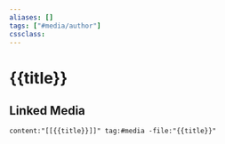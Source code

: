 ```yaml
---
aliases: []
tags: ["#media/author"]
cssclass:
---
```


# {{title}}

## Linked Media

```query
content:"[[{{title}}]]" tag:#media -file:"{{title}}"
```